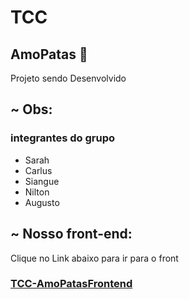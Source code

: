 # TCC 
## AmoPatas 🐶
<p>Projeto sendo Desenvolvido</p>

## ~ Obs: 
### integrantes do grupo
<ul>
    <li>Sarah</li>
    <li>Carlus</li>
    <li>Siangue</li>
    <li>Nilton</li>
    <li>Augusto</li>
</ul>

## ~ Nosso front-end: 

<p>
    Clique no Link abaixo para ir para o front
</p>

<a href="https://github.com/Auugust0-Carnaval/TCC-AmoPatasFrontend">
    <h3>TCC-AmoPatasFrontend<h3>
</a>